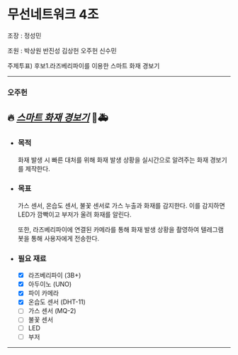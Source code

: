 # 무선네트워크 4조

조장 : 정성민 

조원 : 박상원 반진성 김상헌 오주헌 신수민

주제투표)
후보1.라즈베리파이를 이용한 스마트 화재 경보기

---

### 오주헌
## 🔥 <i><u>스마트 화재 경보기</u></i> 🚒🚑

* ### 목적
  화재 발생 시 빠른 대처를 위해 화재 발생 상황을 실시간으로 알려주는 화재 경보기를 제작한다.

* ### 목표
  가스 센서, 온습도 센서, 불꽃 센서로 가스 누출과 화재를 감지한다. 이를 감지하면 LED가 깜빡이고 부저가 울려 화재를 알린다.
  
  또한, 라즈베리파이에 연결된 카메라를 통해 화재 발생 상황을 촬영하여 텔레그램 봇을 통해 사용자에게 전송한다.

* ### 필요 재료
  - [x] 라즈베리파이 (3B+)
  - [x] 아두이노 (UNO)
  - [x] 파이 카메라
  - [x] 온습도 센서 (DHT-11)
  - [ ] 가스 센서 (MQ-2)
  - [ ] 불꽃 센서
  - [ ] LED
  - [ ] 부저
---
